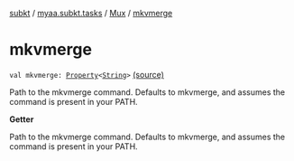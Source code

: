 [subkt](../../index.md) / [myaa.subkt.tasks](../index.md) / [Mux](index.md) / [mkvmerge](./mkvmerge.md)

# mkvmerge

`val mkvmerge: `[`Property`](https://docs.gradle.org/current/javadoc/org/gradle/api/provider/Property.html)`<`[`String`](https://kotlinlang.org/api/latest/jvm/stdlib/kotlin/-string/index.html)`>` [(source)](https://github.com/Myaamori/SubKt/blob/0.1.10/src/main/kotlin/myaa/subkt/tasks/muxtask.kt#L559)

Path to the mkvmerge command. Defaults to mkvmerge, and assumes the
command is present in your PATH.

**Getter**

Path to the mkvmerge command. Defaults to mkvmerge, and assumes the
command is present in your PATH.

